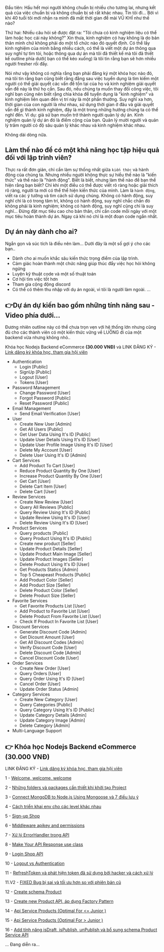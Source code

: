 Đầu tiên: Hầu hết mọi người không chuẩn bị nhiều cho tương lai, nhưng kết quả của việc chuẩn bị và không chuẩn bị sẽ rất khác nhau. Tin tôi đi... Bời vì khi 40 tuổi tôi mới nhận ra mình đã mất thời gian để mài VŨ KHÍ như thế nào?

Thứ hai: Nhiều câu hỏi sẽ được đặt ra: "Tôi chưa có kinh nghiệm liệu có thể làm hoặc học cái này không?" Xin thưa, kinh nghiệm có hay không là do bản thân mình chứ không phải do một tổ chức nào đó quyết định. Có thể lấy kinh nghiệm của mình bằng nhiều cách, có thể là viết một dự án thông qua suy nghĩ tự tìm tòi, hoặc thông qua dự án mà tôi đã thiết kế mà tôi đã thiết kể outline phía dưới( bạn có thể kéo xuống) là tôi tin rằng bạn sẽ hơn nhiều người fresher rồi đấy.

Nói như vậy không có nghĩa rằng bạn phải đăng ký một khóa học nào đó, mà tôi tin rằng bạn cũng biết rằng đằng sau việc tuyển dụng là tìm kiếm một người có thể giải quyết các vấn đề tồn tại của họ và kinh nghiệm giải quyết vấn đề này là thứ họ cần. Sau đó, nếu chúng ta muốn thay đổi công việc, tôi nghĩ bạn cũng nên biết rằng chìa khóa để tuyển dụng là "kinh nghiệm" và kinh nghiệm liên quan đến vị trí này là một phần thưởng. Suy nghĩ xa hơn, thời gian của con người là như nhau, sử dụng thời gian ở đâu và giải quyết vấn đề gì thành kinh nghiệm, đây là một trong những hướng chúng ta có thể nghĩ đến. Ví dụ: giả sử bạn muốn trở thành người quản lý dự án. Kinh nghiệm quản lý dự án đó là điểm cộng của bạn. Quản lý mười người và quản lý trăm người có độ sâu quản lý khác nhau và kinh nghiệm khác nhau.

Không dài dòng nữa.

## Làm thế nào để có một khả năng học tập hiệu quả đối với lập trình viên?

Thực ra rất đơn giản, chỉ cần làm sự thống nhất giữa `kiến thức` và hành động của chúng ta. Nhưng nhiều người không thực sự hiểu thế nào là "kiến thức" và thế nào là "hành động".
Biết là biết, nhưng làm thế nào để bạn thể hiện rằng bạn biết? Chỉ khi một điều có thể được viết rõ ràng hoặc giải thích rõ ràng, người ta mới có thể thể hiện kiến thức của mình.
Làm là `hành động`, viết ra các ý tưởng và tìm cách sử dụng chúng. Không có hành động, suy nghĩ chỉ là có trong tâm trí, không có hành động, suy nghĩ chắc chắn đó không phải là kinh nghiệm; không có hành động, suy nghĩ cũng chỉ là suy nghĩ... Đừng đặt mục tiêu cao cho bản thân, chỉ cần code mỗi ngày với một mục tiêu hoàn thành dự án. Ngay cả khi nó chỉ là một đoạn code ngắn nhất.

## Dự án này dành cho ai?
Ngắn gọn và súc tích là điều nên làm... Dưới đây là một số gợi ý cho các bạn..
- Dành cho ai muốn khắc sâu kiến thức trọng điểm của lập trình.
- Cảm giác hoàn thành một chức năng giúp thúc đẩy việc học hỏi không ngừng
- Luyện kỹ thuật code và một số thuật toán
- Cơ hội tìm việc tốt hơn
- Tham gia cộng động discord
- Có thể có thêm thu nhập với dụ án ngoài, vì tôi là người làm ngoài.
...


## 👉Dự án dự kiến bao gồm những tính năng sau - Video phía dưới...

Đương nhiên outline này có thể chưa trọn vẹn với hệ thống lớn nhưng cũng đủ cho các thành viên có một kiến thức vững về LUỒNG đi của một backend vừa nhưng không nhỏ..

Khóa học Nodejs Backend eCommerce **(30.000 VNĐ)** và LINK ĐĂNG KÝ - [Link dăng ký khóa học, tham gia hội viên](https://www.youtube.com/channel/UCky92hx0lZxVBi2BJ6Zm2Hg/join)

-   Authentication
    -   Login [Public]
    -   SignUp [Public]
    -   Logout [User]
    -   Tokens [User]
-   Password Management
    -   Change Password [User]
    -   Forgot Password [Public]
    -   Reset Password [Public]
-   Email Management
    -   Send Email Verification [User]
-   User
    -   Create New User [Admin]
    -   Get All Users [Public]
    -   Get User Data Using It's ID [Public]
    -   Update User Details Using It's ID [User]
    -   Update User Profile Image Using It's ID [User]
    -   Delete My Account [User]
    -   Delete User Using It's ID [Admin]
-   Cart Services
    -   Add Product To Cart [User]
    -   Reduce Product Quantity By One [User]
    -   Increase Product Quantity By One [User]
    -   Get Cart [User]
    -   Delete Cart Item [User]
    -   Delete Cart [User]
-   Review Services
    -   Create New Review [User]
    -   Query All Reviews [Public]
    -   Query Review Using It's ID [Public]
    -   Update Review Using It's ID [User]
    -   Delete Review Using It's ID [User]
-   Product Services
    -   Query products [Public]
    -   Query Product Using It's ID [Public]
    -   Create new product [Seller]
    -   Update Product Details [Seller]
    -   Update Product Main Image [Seller]
    -   Update Product Images [Seller]
    -   Delete Product Using It's ID [User]
    -   Get Products Statics [Admin]
    -   Top 5 Cheapeast Products [Public]
    -   Add Product Color [Seller]
    -   Add Product Size [Seller]
    -   Delete Product Color [Seller]
    -   Delete Product Size [Seller]
-   Favorite Services
    -   Get Favorite Products List [User]
    -   Add Product to Favorite List [User]
    -   Delete Product From Favorite List [User]
    -   Check If Product In Favorite List [User]
-   Discount Services
    -   Generate Discount Code [Admin]
    -   Get Dicount Amount [User]
    -   Get All Discount Codes [Admin]
    -   Verify Discount Code [User]
    -   Delete Discount Code [Admin]
    -   Cancel Discount Code [User]
-   Order Services
    -   Create New Order [User]
    -   Query Orders [User]
    -   Query Order Using It's ID [User]
    -   Cancel Order [User]
    -   Update Order Status [Admin]
-   Category Services
    -   Create New Category [User]
    -   Query Categories [Public]
    -   Query Category Using It's ID [Public]
    -   Update Category Details [Admin]
    -   Update Category Image [Admin]
    -   Delete Category [Admin]
-   Multi-Language Support

## 👉 Khóa học Nodejs Backend eCommerce (30.000 VNĐ)

LINK ĐĂNG KÝ - [Link dăng ký khóa học, tham gia hội viên](https://www.youtube.com/channel/UCky92hx0lZxVBi2BJ6Zm2Hg/join)

1 - [Welcome, welcome, welcome](https://youtu.be/5keK7PRH9pE)

2 - [Những folders và packages cần thiết khi khởi tạo Project](https://youtu.be/qpIfPitAIX0)

3 - [Connect MongoDB to Node.js Using Mongoose và 7 điều lưu ý](https://youtu.be/TiMiJazU4Pc)

4 - [Cách triển khai env cho các level khác nhau](https://youtu.be/jnxsMU5hjqs)

5 - [Sign-up Shop](https://youtu.be/Ha_LFuZ5x1U)

6 - [Middleware apikey and permissions](https://youtu.be/nQxEwBAcYrI)

7 - [Xử lý ErrorHandler trong API](https://youtu.be/hyF1S0nFS7A)

8 - [Make Your API Response use class](https://youtu.be/mvMEn5ofnlQ)

9 - [Login Shop API](https://youtu.be/0O1PlClhmIc)

10 - [Logout vs Authentication](https://youtu.be/vXhNEryxP0E)

11 - [RefreshToken và phát hiện token đã sử dụng bởi hacker và cách xử lý](https://youtu.be/S8yvvRag6Kk)

11.V2 - [FIXED Bug bị sai và tối ưu hơn so với phiên bản cũ](https://youtu.be/sR3YViTbFJ8)

12 - [Create schema Product](https://youtu.be/j1Qb_qMNXzE)

13 - [Create new Product API, áp dụng Factory Pattern](https://youtu.be/57fGKY_zbT4)

14 - [ Api Service Products (Optimal For <= Junior )](https://youtu.be/SCSCiPRba50)

15 - [ Api Service Products (Optimal For > Junior )](https://youtu.be/T5rkuB8ca_g)

16 - [Add tính năng isDraft, isPublish, unPublish và bổ sung schema Product Service API](https://youtu.be/ZD5cWfsZO3A)

... Đang diễn ra...
